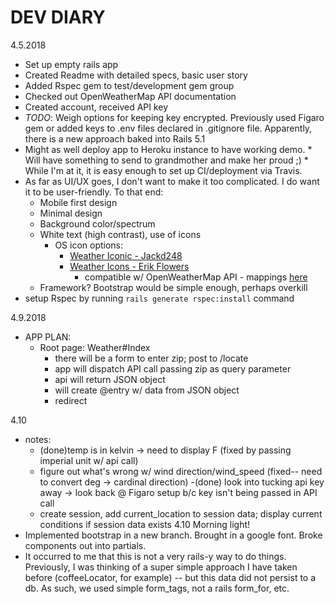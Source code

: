 # DEV DIARY

4.5.2018
- Set up empty rails app
- Created Readme with detailed specs, basic user story
- Added Rspec gem to test/development gem group
- Checked out OpenWeatherMap API documentation
- Created account, received API key
- *TODO*: Weigh options for keeping key encrypted. Previously used Figaro gem or added keys to .env files declared in .gitignore file. Apparently, there is a new approach baked into Rails 5.1
- Might as well deploy app to Heroku instance to have working demo. * Will have something to send to grandmother and make her proud ;) * While I'm at it, it is easy enough to set up CI/deployment via Travis.
- As far as UI/UX goes, I don't want to make it too complicated. I do want it to be user-friendly. To that end:
  - Mobile first design
  - Minimal design
  - Background color/spectrum
  - White text (high contrast), use of icons
    - OS icon options:
      - [Weather Iconic - Jackd248](https://github.com/jackd248/weather-iconic)
      - [Weather Icons - Erik Flowers](http://erikflowers.github.io/weather-icons/)
        - compatible w/ OpenWeatherMap API - mappings [here](http://erikflowers.github.io/weather-icons/api-list.html)
  - Framework? Bootstrap would be simple enough, perhaps overkill
- setup Rspec by running  `rails generate rspec:install` command

4.9.2018
- APP PLAN:
  - Root page: Weather#Index
    - there will be a form to enter zip; post to /locate
    - app will dispatch API call passing zip as query parameter
    - api will return JSON object
    - will create @entry w/ data from JSON object
    - redirect

4.10
- notes:
  - (done)temp is in kelvin -> need to display F (fixed by passing imperial unit w/ api call)
  - figure out what's wrong w/ wind direction/wind_speed (fixed-- need to convert deg -> cardinal direction)
  -(done) look into tucking api key away -> look back @ Figaro setup b/c  key isn't being passed in API call
  - create session, add current_location to session data; display current conditions if session data exists
4.10 Morning light!
- Implemented bootstrap in a new branch. Brought in a google font. Broke components out into partials. 
- It occurred to me that this is not a very rails-y way to do things. Previously, I was thinking of a super simple approach I have taken before (coffeeLocator, for example) -- but this data did not persist to a db. As such, we used simple form_tags, not a rails form_for, etc.
